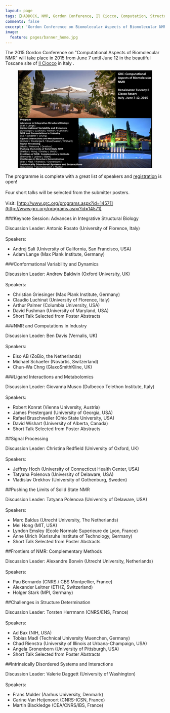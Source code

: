 ```yaml
---
layout: page
tags: [HADDOCK, NMR, Gordon Conference, Il Ciocco, Computation, Structure, Molecular Modelling, Utrecht University]
comments: false
excerpt: 'Gordon Conference on Biomolecular Aspects of Biomolecular NMR - June 2015'
image:
  feature: pages/banner_home.jpg
---
```


The 2015 Gordon Conference on "Computational Aspects of Biomolecular NMR" will take place in 2015 from June 7 until June 12 in the beautiful Toscane site of [Il Ciocco](https://www.grc.org/sites.aspx?id=10&tab=0) in Italy .

<figure>
    <img src="/images/posts/CompAspNMR.png">
</figure> 

The programme is complete with a great list of speakers and [registration](http://www.grc.org/programs.aspx?id=14571) is open! 
<BR>
<BR>
Four short talks will be selected from the submitter posters.
<BR>
<BR>
Visit: [http://www.grc.org/programs.aspx?id=14571](http://www.grc.org/programs.aspx?id=14571)


###Keynote Session: Advances in Integrative Structural Biology

Discussion Leader: Antonio Rosato (University of Florence, Italy)
<BR>
<BR>
Speakers:

  * Andrej Sali (University of California, San Francisco, USA)
  * Adam Lange (Max Plank Institute, Germany)


###Conformational Variability and Dynamics

Discussion Leader: Andrew Baldwin (Oxford University, UK)
<BR>
<BR>
Speakers:

  * Christian Griesinger (Max Plank Institute, Germany)
  * Claudio Luchinat (University of Florence, Italy)
  * Arthur Palmer (Columbia University, USA)
  * David Fushman (University of Maryland, USA)
  * Short Talk Selected from Poster Abstracts

###NMR and Computations in Industry

Discussion Leader: Ben Davis (Vernalis, UK)
<BR>
<BR>
Speakers:

  * Eiso AB (ZoBio, the Netherlands)
  * Michael Schaefer (Novartis, Switzerland)
  * Chun-Wa Chng (GlaxoSmithKline, UK)

###Ligand Interactions and Metabolomics

Discussion Leader: Giovanna Musco (Dulbecco Telethon Institute, Italy)
<BR>
<BR>
Speakers:

  * Robert Konrat (Vienna University, Austria)
  * James Prestergard (University of Georgia, USA)
  * Rafael Bruschweiler (Ohio State University, USA)
  * David Wishart (University of Alberta, Canada)
  * Short Talk Selected from Poster Abstracts

##Signal Processing

Discussion Leader: Christina Redfield (University of Oxford, UK)
<BR>
<BR>
Speakers:

  * Jeffrey Hoch (University of Connecticut Health Center, USA)
  * Tatyana Polenova (University of Delaware, USA)
  * Vladislav Orekhov (University of Gothenburg, Sweden)

##Pushing the Limits of Solid State NMR

Discussion Leader: Tatyana Polenova (University of Delaware, USA)
<BR>
<BR>
Speakers:

  * Marc Baldus (Utrecht University, The Netherlands)
  * Mei Hong (MIT, USA)
  * Lyndon Emsley (Ecole Normale Superieure de Lyon, France)
  * Anne Ulrich (Karlsruhe Institute of Technology, Germany)
  * Short Talk Selected from Poster Abstracts

##Frontiers of NMR: Complementary Methods

Discussion Leader: Alexandre Bonvin (Utrecht University, Netherlands)
<BR>
<BR>
Speakers:

  * Pau Bernardo (CNRS / CBS Montpellier, France)
  * Alexander Leitner (ETHZ, Switzerland)
  * Holger Stark (MPI, Germany)

##Challenges in Structure Determination

Discussion Leader: Torsten Herrmann (CNRS/ENS, France)
<BR>
<BR>
Speakers:

  * Ad Bax (NIH, USA)
  * Tobias Madl (Technical University Muenchen, Germany)
  * Chad Rienstra (University of Illinois at Urbana-Champaign, USA)
  * Angela Gronenborn (University of Pittsburgh, USA)
  * Short Talk Selected from Poster Abstracts

##Intrinsically Disordered Systems and Interactions

Discussion Leader: Valerie Daggett (University of Washington)
<BR>
<BR>
Speakers:

  * Frans Mulder (Aarhus University, Denmark)
  * Carine Van Heijenoort (CNRS-ICSN, France)
  * Martin Blackledge (CEA/CNRS/IBS, France)
